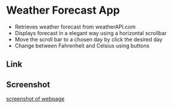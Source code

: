 # Weather Forecast App

- Retrieves weather forecast from weatherAPI.com
- Displays forecast in a elegant way using a horizontal scrollbar
- Move the scroll bar to a chosen day by click the desired day
- Change between Fahrenheit and Celsius using buttons 

## Link


## Screenshot
[screenshot of webpage](./src/images/screenshot.png)
